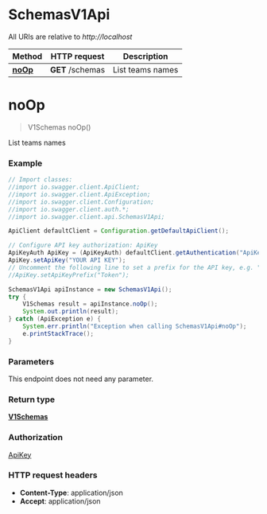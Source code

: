 # SchemasV1Api

All URIs are relative to *http://localhost*

Method | HTTP request | Description
------------- | ------------- | -------------
[**noOp**](SchemasV1Api.md#noOp) | **GET** /schemas | List teams names


<a name="noOp"></a>
# **noOp**
> V1Schemas noOp()

List teams names

### Example
```java
// Import classes:
//import io.swagger.client.ApiClient;
//import io.swagger.client.ApiException;
//import io.swagger.client.Configuration;
//import io.swagger.client.auth.*;
//import io.swagger.client.api.SchemasV1Api;

ApiClient defaultClient = Configuration.getDefaultApiClient();

// Configure API key authorization: ApiKey
ApiKeyAuth ApiKey = (ApiKeyAuth) defaultClient.getAuthentication("ApiKey");
ApiKey.setApiKey("YOUR API KEY");
// Uncomment the following line to set a prefix for the API key, e.g. "Token" (defaults to null)
//ApiKey.setApiKeyPrefix("Token");

SchemasV1Api apiInstance = new SchemasV1Api();
try {
    V1Schemas result = apiInstance.noOp();
    System.out.println(result);
} catch (ApiException e) {
    System.err.println("Exception when calling SchemasV1Api#noOp");
    e.printStackTrace();
}
```

### Parameters
This endpoint does not need any parameter.

### Return type

[**V1Schemas**](V1Schemas.md)

### Authorization

[ApiKey](../README.md#ApiKey)

### HTTP request headers

 - **Content-Type**: application/json
 - **Accept**: application/json

